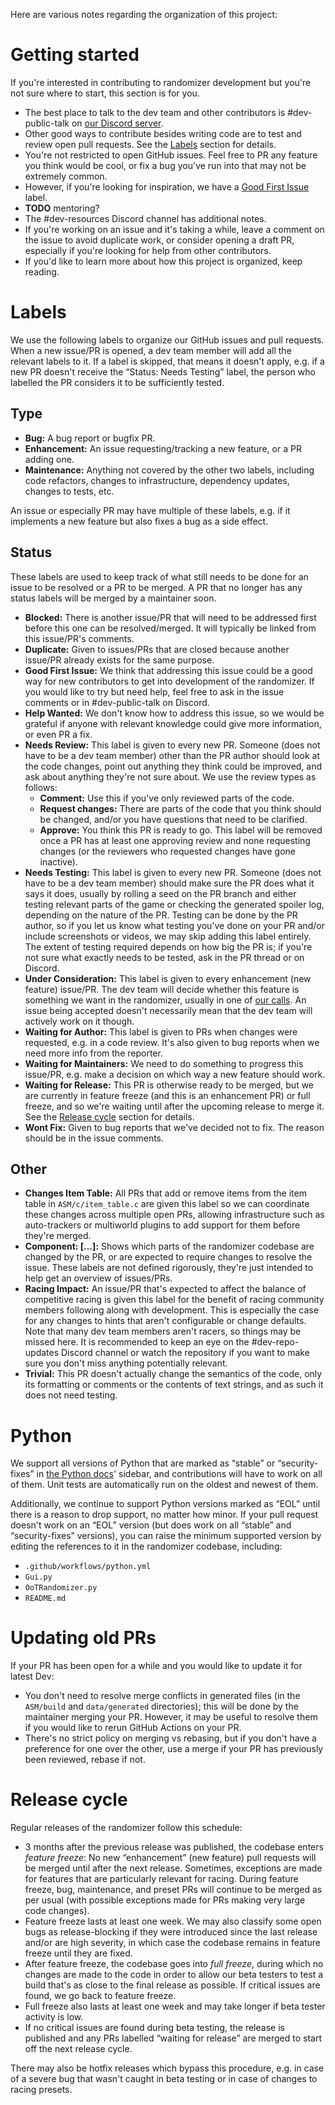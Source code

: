 Here are various notes regarding the organization of this project:

# Getting started

If you're interested in contributing to randomizer development but you're not sure where to start, this section is for you.

* The best place to talk to the dev team and other contributors is #dev-public-talk on [our Discord server](https://discord.gg/ootrandomizer).
* Other good ways to contribute besides writing code are to test and review open pull requests. See the [Labels](#labels) section for details.
* You're not restricted to open GitHub issues. Feel free to PR any feature you think would be cool, or fix a bug you've run into that may not be extremely common.
* However, if you're looking for inspiration, we have a [Good First Issue](https://github.com/OoTRandomizer/OoT-Randomizer/issues?q=state%3Aopen%20label%3A%22Status%3A%20Good%20First%20Issue%22) label.
* **TODO** mentoring?
* The #dev-resources Discord channel has additional notes.
* If you're working on an issue and it's taking a while, leave a comment on the issue to avoid duplicate work, or consider opening a draft PR, especially if you're looking for help from other contributors.
* If you'd like to learn more about how this project is organized, keep reading.

# Labels

We use the following labels to organize our GitHub issues and pull requests. When a new issue/PR is opened, a dev team member will add all the relevant labels to it. If a label is skipped, that means it doesn't apply, e.g. if a new PR doesn't receive the “Status: Needs Testing” label, the person who labelled the PR considers it to be sufficiently tested.

## Type

* **Bug:** A bug report or bugfix PR.
* **Enhancement:** An issue requesting/tracking a new feature, or a PR adding one.
* **Maintenance:** Anything not covered by the other two labels, including code refactors, changes to infrastructure, dependency updates, changes to tests, etc.

An issue or especially PR may have multiple of these labels, e.g. if it implements a new feature but also fixes a bug as a side effect.

## Status

These labels are used to keep track of what still needs to be done for an issue to be resolved or a PR to be merged. A PR that no longer has any status labels will be merged by a maintainer soon.

* **Blocked:** There is another issue/PR that will need to be addressed first before this one can be resolved/merged. It will typically be linked from this issue/PR's comments.
* **Duplicate:** Given to issues/PRs that are closed because another issue/PR already exists for the same purpose.
* **Good First Issue:** We think that addressing this issue could be a good way for new contributors to get into development of the randomizer. If you would like to try but need help, feel free to ask in the issue comments or in #dev-public-talk on Discord.
* **Help Wanted:** We don't know how to address this issue, so we would be grateful if anyone with relevant knowledge could give more information, or even PR a fix.
* **Needs Review:** This label is given to every new PR. Someone (does not have to be a dev team member) other than the PR author should look at the code changes, point out anything they think could be improved, and ask about anything they're not sure about. We use the review types as follows:
    * **Comment:** Use this if you've only reviewed parts of the code.
    * **Request changes:** There are parts of the code that you think should be changed, and/or you have questions that need to be clarified.
    * **Approve:** You think this PR is ready to go. This label will be removed once a PR has at least one approving review and none requesting changes (or the reviewers who requested changes have gone inactive).
* **Needs Testing:** This label is given to every new PR. Someone (does not have to be a dev team member) should make sure the PR does what it says it does, usually by rolling a seed on the PR branch and either testing relevant parts of the game or checking the generated spoiler log, depending on the nature of the PR. Testing can be done by the PR author, so if you let us know what testing you've done on your PR and/or include screenshots or videos, we may skip adding this label entirely. The extent of testing required depends on how big the PR is; if you're not sure what exactly needs to be tested, ask in the PR thread or on Discord.
* **Under Consideration:** This label is given to every enhancement (new feature) issue/PR. The dev team will decide whether this feature is something we want in the randomizer, usually in one of [our calls](https://wiki.ootrandomizer.com/index.php?title=Dev_team_calls). An issue being accepted doesn't necessarily mean that the dev team will actively work on it though.
* **Waiting for Author:** This label is given to PRs when changes were requested, e.g. in a code review. It's also given to bug reports when we need more info from the reporter.
* **Waiting for Maintainers:** We need to do something to progress this issue/PR, e.g. make a decision on which way a new feature should work.
* **Waiting for Release:** This PR is otherwise ready to be merged, but we are currently in feature freeze (and this is an enhancement PR) or full freeze, and so we're waiting until after the upcoming release to merge it. See the [Release cycle](#release-cycle) section for details.
* **Wont Fix:** Given to bug reports that we've decided not to fix. The reason should be in the issue comments.

## Other

* **Changes Item Table:** All PRs that add or remove items from the item table in `ASM/c/item_table.c` are given this label so we can coordinate these changes across multiple open PRs, allowing infrastructure such as auto-trackers or multiworld plugins to add support for them before they're merged.
* **Component: […]:** Shows which parts of the randomizer codebase are changed by the PR, or are expected to require changes to resolve the issue. These labels are not defined rigorously, they're just intended to help get an overview of issues/PRs.
* **Racing Impact:** An issue/PR that's expected to affect the balance of competitive racing is given this label for the benefit of racing community members following along with development. This is especially the case for any changes to hints that aren't configurable or change defaults. Note that many dev team members aren't racers, so things may be missed here. It is recommended to keep an eye on the #dev-repo-updates Discord channel or watch the repository if you want to make sure you don't miss anything potentially relevant.
* **Trivial:** This PR doesn't actually change the semantics of the code, only its formatting or comments or the contents of text strings, and as such it does not need testing.

# Python

We support all versions of Python that are marked as “stable” or “security-fixes” in [the Python docs](https://docs.python.org/)' sidebar, and contributions will have to work on all of them. Unit tests are automatically run on the oldest and newest of them.

Additionally, we continue to support Python versions marked as “EOL” until there is a reason to drop support, no matter how minor. If your pull request doesn't work on an “EOL” version (but does work on all “stable” and “security-fixes” versions), you can raise the minimum supported version by editing the references to it in the randomizer codebase, including:

* `.github/workflows/python.yml`
* `Gui.py`
* `OoTRandomizer.py`
* `README.md`

# Updating old PRs

If your PR has been open for a while and you would like to update it for latest Dev:

* You don't need to resolve merge conflicts in generated files (in the `ASM/build` and `data/generated` directories); this will be done by the maintainer merging your PR. However, it may be useful to resolve them if you would like to rerun GitHub Actions on your PR.
* There's no strict policy on merging vs rebasing, but if you don't have a preference for one over the other, use a merge if your PR has previously been reviewed, rebase if not.

# Release cycle

Regular releases of the randomizer follow this schedule:

* 3 months after the previous release was published, the codebase enters _feature freeze_: No new “enhancement” (new feature) pull requests will be merged until after the next release. Sometimes, exceptions are made for features that are particularly relevant for racing. During feature freeze, bug, maintenance, and preset PRs will continue to be merged as per usual (with possible exceptions made for PRs making very large code changes).
* Feature freeze lasts at least one week. We may also classify some open bugs as release-blocking if they were introduced since the last release and/or are high severity, in which case the codebase remains in feature freeze until they are fixed.
* After feature freeze, the codebase goes into _full freeze_, during which no changes are made to the code in order to allow our beta testers to test a build that's as close to the final release as possible. If critical issues are found, we go back to feature freeze.
* Full freeze also lasts at least one week and may take longer if beta tester activity is low.
* If no critical issues are found during beta testing, the release is published and any PRs labelled “waiting for release” are merged to start off the next release cycle.

There may also be hotfix releases which bypass this procedure, e.g. in case of a severe bug that wasn't caught in beta testing or in case of changes to racing presets.
